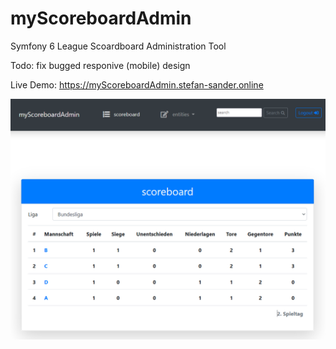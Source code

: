 # myScoreboardAdmin
Symfony 6 League Scoardboard Administration Tool

Todo: fix bugged responive (mobile) design

Live Demo: <a href="https://myScoreboardAdmin.stefan-sander.online" target="_blank">https://myScoreboardAdmin.stefan-sander.online</a>

![alt text](https://github.com/snoke/myScoreboardAdmin/blob/master/myscoreboardadmin.png?raw=true)
